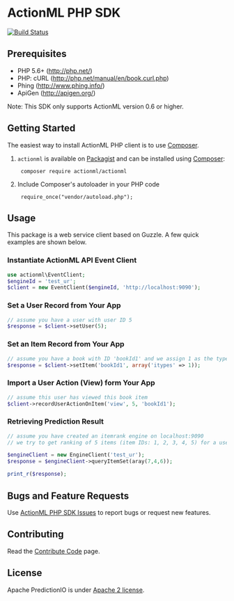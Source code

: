 # ActionML PHP SDK

[![Build
Status](https://travis-ci.org/ecommercebox/harness-php-sdk.svg?branch=develop)](https://travis-ci.org/ecommercebox/harness-php-sdk)

## Prerequisites

* PHP 5.6+ (http://php.net/)
* PHP: cURL (http://php.net/manual/en/book.curl.php)
* Phing (http://www.phing.info/)
* ApiGen (http://apigen.org/)

Note: This SDK only supports ActionML version 0.6 or higher.

## Getting Started

The easiest way to install ActionML PHP client is to use
[Composer](http://getcomposer.org/).

1. `actionml` is available on [Packagist](https://packagist.org) and can be
installed using [Composer](https://getcomposer.org/):

        composer require actionml/actionml

2. Include Composer's autoloader in your PHP code

        require_once("vendor/autoload.php");

## Usage

This package is a web service client based on Guzzle.
A few quick examples are shown below.

### Instantiate ActionML API Event Client

```PHP
use actionml\EventClient;
$engineId = 'test_ur';
$client = new EventClient($engineId, 'http://localhost:9090');
```

### Set a User Record from Your App

```PHP
// assume you have a user with user ID 5
$response = $client->setUser(5);
```


### Set an Item Record from Your App

```PHP
// assume you have a book with ID 'bookId1' and we assign 1 as the type ID for book
$response = $client->setItem('bookId1', array('itypes' => 1));
```


### Import a User Action (View) form Your App

```PHP
// assume this user has viewed this book item
$client->recordUserActionOnItem('view', 5, 'bookId1');
```


### Retrieving Prediction Result

```PHP
// assume you have created an itemrank engine on localhost:9090
// we try to get ranking of 5 items (item IDs: 1, 2, 3, 4, 5) for a user (user ID 7)

$engineClient = new EngineClient('test_ur');
$response = $engineClient->queryItemSet(aray(7,4,6));

print_r($response);
```

## Bugs and Feature Requests

Use [ActionML PHP SDK Issues](https://github.com/actionml/harness/issues) to report bugs or
request new features.

## Contributing

Read the [Contribute
Code](http://predictionio.apache.org/community/contribute-code/) page.

## License

Apache PredictionIO is under [Apache 2
license](http://www.apache.org/licenses/LICENSE-2.0.html).
